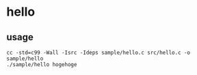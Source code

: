 # hello

## usage

```
cc -std=c99 -Wall -Isrc -Ideps sample/hello.c src/hello.c -o sample/hello
./sample/hello hogehoge
```